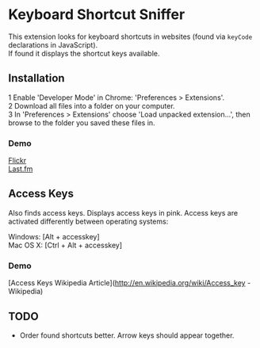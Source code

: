 # Keyboard Shortcut Sniffer

This extension looks for keyboard shortcuts in websites (found via `keyCode` declarations in JavaScript).  
If found it displays the shortcut keys available.

## Installation
1 Enable 'Developer Mode' in Chrome: 'Preferences > Extensions'.  
2 Download all files into a folder on your computer.   
3 In 'Preferences > Extensions' choose 'Load unpacked extension...', then browse to the folder you saved these files in.  

### Demo
[Flickr](http://www.flickr.com/photos/n8kowald/4174429513/in/set-72157600584323944/)  
[Last.fm](http://www.last.fm/music/Trust/+images/73492682)

## Access Keys
Also finds access keys. Displays access keys in pink. Access keys are activated differently between operating systems:

Windows:  [Alt + accesskey]  
Mac OS X: [Ctrl + Alt + accesskey]  

### Demo  
[Access Keys Wikipedia Article](http://en.wikipedia.org/wiki/Access_key - Wikipedia)

## TODO
* Order found shortcuts better. Arrow keys should appear together.
